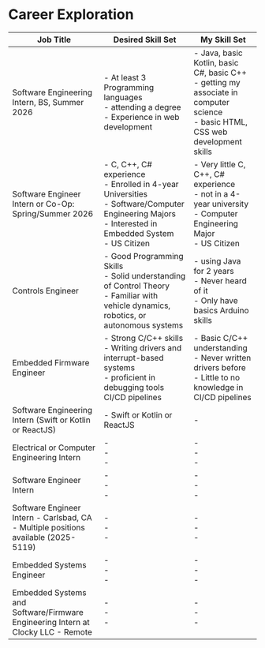 # Career Exploration

| Job Title | Desired Skill Set  |  My Skill Set |
| -------|------|----------|
| Software Engineering Intern, BS, Summer 2026 | - At least 3 Programming languages <br> - attending a degree <br> - Experience in web development | - Java, basic Kotlin, basic C#, basic C++ <br> - getting my associate in computer science <br> - basic HTML, CSS web development skills |
| Software Engineer Intern or Co-Op: Spring/Summer 2026 | - C, C++, C# experience <br> - Enrolled in 4-year Universities <br> - Software/Computer Engineering Majors <br> - Interested in Embedded System <br> - US Citizen | - Very little C, C++, C# experience <br> - not in a 4-year university <br> - Computer Engineering Major <br> - US Citizen |
| Controls Engineer | - Good Programming Skills <br> - Solid understanding of Control Theory <br> - Familiar with vehicle dynamics, robotics, or autonomous systems  | - using Java for 2 years <br> - Never heard of it <br> - Only have basics Arduino skills |
| Embedded Firmware Engineer | - Strong C/C++ skills <br> - Writing drivers and interrupt-based systems <br> - proficient in debugging tools CI/CD pipelines | - Basic C/C++ understanding <br> - Never written drivers before <br> - Little to no knowledge in CI/CD pipelines |
| Software Engineering Intern (Swift or Kotlin or ReactJS) | - Swift or Kotlin or ReactJS | -  |
| Electrical or Computer Engineering Intern | - <br> - <br> -  | - <br> - <br> -  |
| Software Engineer Intern | - <br> - <br> -  | - <br> - <br> -  |
| Software Engineer Intern - Carlsbad, CA - Multiple positions available (2025-5119) | - <br> - <br> -  | - <br> - <br> -  |
| Embedded Systems Engineer | - <br> - <br> -  | - <br> - <br> -  |
| Embedded Systems and Software/Firmware Engineering Intern at Clocky LLC - Remote | - <br> - <br> -  | - <br> - <br> -  |
